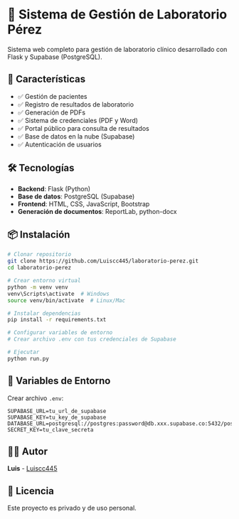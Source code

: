 ﻿# 🧪 Sistema de Gestión de Laboratorio Pérez

Sistema web completo para gestión de laboratorio clínico desarrollado con Flask y Supabase (PostgreSQL).

## 🌟 Características

- ✅ Gestión de pacientes
- ✅ Registro de resultados de laboratorio
- ✅ Generación de PDFs
- ✅ Sistema de credenciales (PDF y Word)
- ✅ Portal público para consulta de resultados
- ✅ Base de datos en la nube (Supabase)
- ✅ Autenticación de usuarios

## 🛠️ Tecnologías

- **Backend**: Flask (Python)
- **Base de datos**: PostgreSQL (Supabase)
- **Frontend**: HTML, CSS, JavaScript, Bootstrap
- **Generación de documentos**: ReportLab, python-docx

## 📦 Instalación
```bash
# Clonar repositorio
git clone https://github.com/Luiscc445/laboratorio-perez.git
cd laboratorio-perez

# Crear entorno virtual
python -m venv venv
venv\Scripts\activate  # Windows
source venv/bin/activate  # Linux/Mac

# Instalar dependencias
pip install -r requirements.txt

# Configurar variables de entorno
# Crear archivo .env con tus credenciales de Supabase

# Ejecutar
python run.py
```

## 🔑 Variables de Entorno

Crear archivo `.env`:
```
SUPABASE_URL=tu_url_de_supabase
SUPABASE_KEY=tu_key_de_supabase
DATABASE_URL=postgresql://postgres:password@db.xxx.supabase.co:5432/postgres
SECRET_KEY=tu_clave_secreta
```

## 👨‍💻 Autor

**Luis** - [Luiscc445](https://github.com/Luiscc445)

## 📄 Licencia

Este proyecto es privado y de uso personal.
